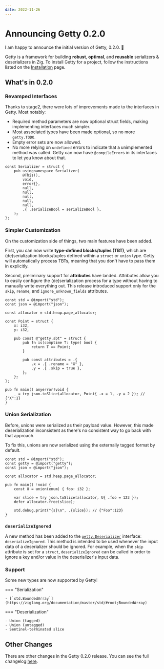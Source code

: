 ```yaml
---
date: 2022-11-26
---
```


# Announcing Getty 0.2.0

<!-- more -->

I am happy to announce the initial version of Getty, 0.2.0. :tada:

Getty is a framework for building __robust__, __optimal__, and __reusable__
serializers & deserializers in Zig. To install Getty for a project, follow the
instructions listed on the
[Installation](http://localhost:8000/user-guide/installation/) page.

## What's in 0.2.0

### Revamped Interfaces

Thanks to stage2, there were lots of improvements made to the interfaces in Getty. Most notably:

- Required method parameters are now optional struct fields, making implementing interfaces much simpler.
- Most associated types have been made optional, so no more `getty.TODO`.
- Empty error sets are now allowed.
- No more relying on `undefined` errors to indicate that a unimplemented method was called. Getty can now have `@compileError`s in its interfaces to let you know about that.

```zig title="Zig code"
const Serializer = struct {
    pub usingnamespace Serializer(
        @This(),
        void,
        error{},
        null,
        null,
        null,
        null,
        null,
        .{ .serializeBool = serializeBool },
    );
};
```

### Simpler Customization

On the customization side of things, two main features have been added.

First, you can now write **type-defined blocks/tuples (TBT)**, which are
(de)serialization blocks/tuples defined within a `struct` or `union` type.
Getty will automatically process TBTs, meaning that you don't have to pass them
in explicitly.

Second, preliminary support for **attributes** have landed. Attributes allow
you to easily configure the (de)serialization process for a type without having
to manually write everything out. This release introduced support only for the
`skip`, `rename`, and `ignore_unknown_fields` attributes.

```zig title="Zig code"
const std = @import("std");
const json = @import("json");

const allocator = std.heap.page_allocator;

const Point = struct {
    x: i32,
    y: i32,

    pub const @"getty.sbt" = struct {
        pub fn is(comptime T: type) bool {
            return T == Point;
        }

        pub const attributes = .{
            .x = .{ .rename = "X" },
            .y = .{ .skip = true },
        };
    };
};

pub fn main() anyerror!void {
    _ = try json.toSlice(allocator, Point{ .x = 1, .y = 2 }); // {"X":1}
}
```

### Union Serialization

Before, unions were serialized as their payload value. However, this made
deserialization inconsistent as there's no consistent way to go back with that
approach.

To fix this, unions are now serialized using the externally tagged format by default.

```zig title="Zig code"
const std = @import("std");
const getty = @import("getty");
const json = @import("json");

const allocator = std.heap.page_allocator;

pub fn main() !void {
    const U = union(enum) { foo: i32 };

    var slice = try json.toSlice(allocator, U{ .foo = 123 });
    defer allocator.free(slice);

    std.debug.print("{s}\n", .{slice}); // {"Foo":123}
}
```

### `deserializeIgnored`

A new method has been added to the
[`getty.Deserializer`](https://docs.getty.so/#root;Deserializer) interface:
`deserializeIgnored`. This method is intended to be used whenever the input
data of a deserializer should be ignored. For example, when the `skip`
attribute is set for a `struct`, `deserializeIgnored` can be called in order to
ignore a key and/or value in the deserializer's input data.

### Support

Some new types are now supported by Getty!

=== "Serialization"

    - [`std.BoundedArray`](https://ziglang.org/documentation/master/std/#root;BoundedArray)

=== "Deserialization"

    - Union (tagged)
    - Union (untagged)
    - Sentinel-terminated slice

## Other Changes

There are other changes in the Getty 0.2.0 release. You can see the full changelog [here](https://github.com/getty-zig/getty/compare/0.1.0...0.2.0).
